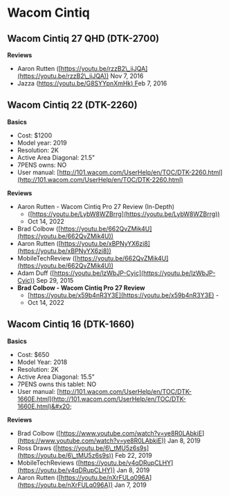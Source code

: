 # Wacom Cintiq

## Wacom Cintiq 27 QHD (DTK-2700)

**Reviews**

* Aaron Rutten ([https://youtu.be/rzzB2\_iiJQA](https://youtu.be/rzzB2\_iiJQA)) Nov 7, 2016
* Jazza ([https://youtu.be/G8SYYpnXmHk) F](https://youtu.be/G8SYYpnXmHk)eb 7, 2016&#x20;

## Wacom Cintiq 22 (DTK-2260)

**Basics**

* Cost: $1200
* Model year: 2019
* Resolution: 2K
* Active Area Diagonal: 21.5"
* 7PENS owns: NO
* User manual: [http://101.wacom.com/UserHelp/en/TOC/DTK-2260.html](http://101.wacom.com/UserHelp/en/TOC/DTK-2260.html)

**Reviews**

* Aaron Rutten - Wacom Cintiq Pro 27 Review (In-Depth)
  * ([https://youtu.be/LybW8WZBrrg](https://youtu.be/LybW8WZBrrg))
  * Oct 14, 2022
* Brad Colbow ([https://youtu.be/662QvZMik4U](https://youtu.be/662QvZMik4U))
* Aaron Rutten ([https://youtu.be/xBPNyYX6zi8](https://youtu.be/xBPNyYX6zi8))
* MobileTechReview ([https://youtu.be/662QvZMik4U](https://youtu.be/662QvZMik4U))
* Adam Duff ([https://youtu.be/lzWbJP-Cyic](https://youtu.be/lzWbJP-Cyic)) Sep 29, 2015
* **Brad Colbow - Wacom Cintiq Pro 27 Review**&#x20;
  * [https://youtu.be/x59b4nR3Y3E](https://youtu.be/x59b4nR3Y3E) -
  * Oct 14, 2022

## Wacom Cintiq 16 (DTK-1660)

**Basics**

* Cost: $650
* Model Year: 2018
* Resolution: 2K
* Active Area Diagonal: 15.5"
* 7PENS owns this tablet: NO
* User manual: [http://101.wacom.com/UserHelp/en/TOC/DTK-1660E.html](http://101.wacom.com/UserHelp/en/TOC/DTK-1660E.html)&#x20;

**Reviews**

* Brad Colbow ([https://www.youtube.com/watch?v=ye8R0LAbkiE](https://www.youtube.com/watch?v=ye8R0LAbkiE)) Jan 8, 2019
* Ross Draws ([https://youtu.be/6\_tMU5z6s9s](https://youtu.be/6\_tMU5z6s9s)) Feb 22, 2019
* MobileTechReviews ([https://youtu.be/v4qDRupCLHY](https://youtu.be/v4qDRupCLHY)) Jan 8, 2019
* Aaron Rutten ([https://youtu.be/nXrFULq096A](https://youtu.be/nXrFULq096A)) Jan 7, 2019
